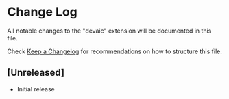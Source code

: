 # Change Log

All notable changes to the "devaic" extension will be documented in this file.

Check [Keep a Changelog](http://keepachangelog.com/) for recommendations on how to structure this file.

## [Unreleased]

- Initial release